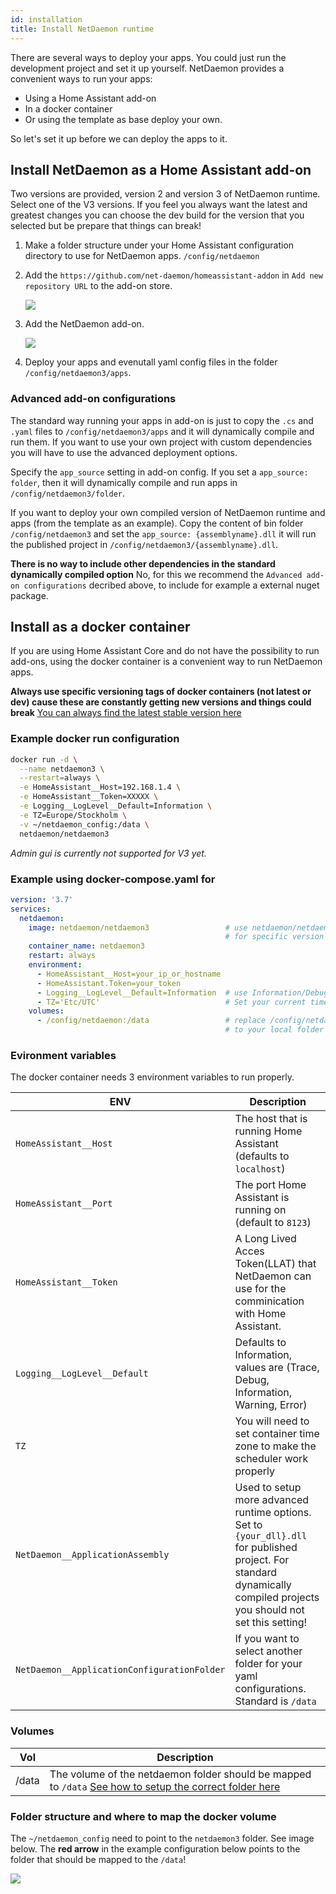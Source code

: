 ```yaml
---
id: installation
title: Install NetDaemon runtime
---
```


There are several ways to deploy your apps. You could just run the development project and set it up yourself. NetDaemon provides a convenient ways to run your apps:
- Using a Home Assistant add-on
- In a docker container
- Or using the template as base deploy your own.

So let's set it up before we can deploy the apps to it.

## Install NetDaemon as a Home Assistant add-on
Two versions are provided, version 2 and version 3 of NetDaemon runtime. Select one of the V3 versions. If you feel you always want the latest and greatest changes you can choose the dev build for the version that you selected but be prepare that things can break!

1. Make a folder structure under your Home Assistant configuration directory to use for NetDaemon apps. `/config/netdaemon`  
2. Add the `https://github.com/net-daemon/homeassistant-addon` in `Add new repository URL` to the add-on store.

    ![](/img/docs/started/newrepo.png)

3. Add the NetDaemon add-on.

    ![](/img/docs/started/daemon.png)

4. Deploy your apps and evenutall yaml config files in the folder `/config/netdaemon3/apps`.

### Advanced add-on configurations
The standard way running your apps in add-on is just to copy the `.cs` and `.yaml` files to `/config/netdaemon3/apps` and it will dynamically compile and run them. If you want to use your own project with custom dependencies you will have to use the advanced deployment options. 

Specify the `app_source` setting in add-on config. If you set a `app_source: folder`, then it will dynamically compile and run apps in `/config/netdaemon3/folder`. 

If you want to deploy your own compiled version of NetDaemon runtime and apps (from the template as an example). Copy the content of bin folder `/config/netdaemon3` and set the `app_source: {assemblyname}.dll` it will run the published project in `/config/netdaemon3/{assemblyname}.dll`.

**There is no way to include other dependencies in the standard dynamically compiled option** No, for this we recommend the `Advanced add-on configurations` decribed above, to include for example a external nuget package.

## Install as a docker container
If you are using Home Assistant Core and do not have the possibility to run add-ons, using the docker container is a convenient way to run NetDaemon apps. 

**Always use specific versioning tags of docker containers (not latest or dev) cause these are constantly getting new versions and things could break** [You can always find the latest stable version here](https://github.com/net-daemon/netdaemon/releases)

### Example docker run configuration

```bash
docker run -d \
  --name netdaemon3 \
  --restart=always \
  -e HomeAssistant__Host=192.168.1.4 \
  -e HomeAssistant__Token=XXXXX \
  -e Logging__LogLevel__Default=Information \
  -e TZ=Europe/Stockholm \
  -v ~/netdaemon_config:/data \
  netdaemon/netdaemon3
```
_Admin gui is currently not supported for V3 yet._

### Example using docker-compose.yaml for
```yaml
version: '3.7'
services:
  netdaemon:
    image: netdaemon/netdaemon3                 # use netdaemon/netdaemon:ver 
                                                # for specific version
    container_name: netdaemon3
    restart: always
    environment:
      - HomeAssistant__Host=your_ip_or_hostname
      - HomeAssistant.Token=your_token
      - Logging__LogLevel__Default=Information  # use Information/Debug/Trace/Warning/Error
      - TZ='Etc/UTC'                            # Set your current timezone
    volumes:
      - /config/netdaemon:/data                 # replace /config/netdaemon 
                                                # to your local folder
```

### Evironment variables
The docker container needs 3 environment variables to run properly.

| ENV                                         | Description                                                                                                                                                             |
| ------------------------------------------- | ----------------------------------------------------------------------------------------------------------------------------------------------------------------------- |
| `HomeAssistant__Host`                       | The host that is running Home Assistant (defaults to `localhost`)                                                                                                       |
| `HomeAssistant__Port`                       | The port Home Assistant is running on (default to `8123`)                                                                                                               |
| `HomeAssistant__Token`                       | A Long Lived Acces Token(LLAT) that NetDaemon can use for the comminication with Home Assistant.                                                                        |
| `Logging__LogLevel__Default`                | Defaults to Information, values are (Trace, Debug, Information, Warning, Error)                                                                                         |
| `TZ`                                        | You will need to set container time zone to make the scheduler work properly                                                                                            |
| `NetDaemon__ApplicationAssembly`            | Used to setup more advanced runtime options. Set to `{your_dll}.dll` for published project. For standard dynamically compiled projects you should not set this setting! |
| `NetDaemon__ApplicationConfigurationFolder` | If you want to select another folder for your yaml configurations. Standard is `/data`                                                                                  |

### Volumes

| Vol   | Description                                                                                                                                                                    |
| ----- | ------------------------------------------------------------------------------------------------------------------------------------------------------------------------------ |
| /data | The volume of the netdaemon folder should be mapped to `/data` [See how to setup the correct folder here](installation.md#folder-structure-and-where-to-map-the-docker-volume) |



### Folder structure and where to map the docker volume
The `~/netdaemon_config` need to point to the `netdaemon3` folder. See image below. The **red arrow** in the example configuration below points to the folder that should be mapped to the `/data`!

![](/img/docs/installation/folderstructure_v3.png)

